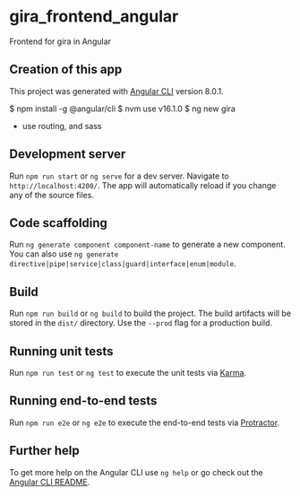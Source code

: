 # gira_frontend_angular
Frontend for gira in Angular

## Creation of this app
This project was generated with [Angular CLI](https://github.com/angular/angular-cli) version 8.0.1.

$ npm install -g @angular/cli
$ nvm use v16.1.0
$ ng new gira
- use routing, and sass

## Development server

Run `npm run start` or `ng serve` for a dev server. Navigate to `http://localhost:4200/`. The app will automatically reload if you change any of the source files.

## Code scaffolding

Run `ng generate component component-name` to generate a new component. You can also use `ng generate directive|pipe|service|class|guard|interface|enum|module`.

## Build

Run `npm run build` or `ng build` to build the project. The build artifacts will be stored in the `dist/` directory. Use the `--prod` flag for a production build.

## Running unit tests

Run `npm run test` or `ng test` to execute the unit tests via [Karma](https://karma-runner.github.io).

## Running end-to-end tests

Run `npm run e2e` or `ng e2e` to execute the end-to-end tests via [Protractor](http://www.protractortest.org/).

## Further help

To get more help on the Angular CLI use `ng help` or go check out the [Angular CLI README](https://github.com/angular/angular-cli/blob/master/README.md).
